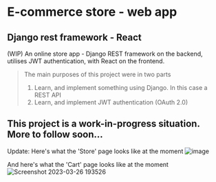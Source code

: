 # E-commerce store - web app
## Django rest framework - React
(WIP) An online store app - Django REST framework on the backend, utilises JWT authentication, with React on the frontend.

> The main purposes of this project were in two parts
> 1) Learn, and implement something using Django. In this case a REST API
> 2) Learn, and implement JWT authentication (OAuth 2.0)

This project is a work-in-progress situation.
More to follow soon...
---
Update: Here's what the 'Store' page looks like at the moment
![image](https://user-images.githubusercontent.com/18206187/227759678-a8371528-8f99-426c-bf27-de7366c9bc86.png)

And here's what the 'Cart' page looks like at the moment
![Screenshot 2023-03-26 193526](https://user-images.githubusercontent.com/18206187/227759728-7a8a1506-2d3d-4ec7-93d7-e913ab4d6ecf.png)
